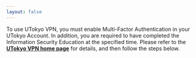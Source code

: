 ```yaml
---
layout: false
---
```


To use UTokyo VPN, you must enable Multi-Factor Authentication in your UTokyo Account. In addition, you are required to have completed the Information Security Education at the specified time. Please refer to the **[UTokyo VPN home page](.)** for details, and then follow the steps below.

